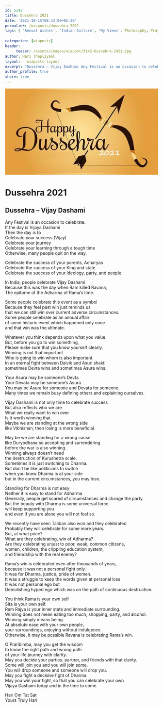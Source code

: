 ```yaml
---
id: 5142 
title: Dussehra 2021
date: '2021-10-15T08:33:00+05:30'
permalink: /wiaposts/dussehra-2021
tags: [ 'Annual Wishes', 'Indian Culture', 'My Views', Philosophy, Prayers]

categories: [wiaposts] 
header:
     teaser: /assets/images/wiapost/5142-Dussehra-2021.jpg
author: Hari Thapliyaal 
layout:   wiaposts-layout
excerpt: "Dussehra – Vijay Dashami Any Festival is an occasion to celebrate. If the day is Vijaya Dashami Then the day is to Celebrate your success (Vijay) Celebrate your journey Celebrate your learning through a tough time Otherwise, many people"
author_profile: true 
share: true 
---
```

![Dussehra 2021](/assets/images/wiapost/5142-Dussehra-2021.jpg)     
   
# Dussehra 2021   
   
## Dussehra – Vijay Dashami   
   
Any Festival is an occasion to celebrate.  
If the day is Vijaya Dashami  
Then the day is to  
Celebrate your success (Vijay)  
Celebrate your journey  
Celebrate your learning through a tough time  
Otherwise, many people quit on the way.

Celebrate the success of your parents, Acharyas  
Celebrate the success of your King and state  
Celebrate the success of your Ideology, party, and people.

In India, people celebrate Vijay Dashami  
Because this was the day when Ram killed Ravana,  
The epitome of the Adharma of Rama’s time.

Some people celebrate this event as a symbol  
Because they feel past win just reminds us  
that we can still win over current adverse circumstances.  
Some people celebrate as an annual affair  
of some historic event which happened only once  
and that win was the ultimate.

Whatever you think depends upon what you value.  
But, before you go to win something,  
Please make sure that you know yourself clearly.  
Winning is not that important  
Who is going to win whom is also important.  
In an eternal fight between Daivik and Asuri shakti  
sometimes Devta wins and sometimes Asura wins.

Your Asura may be someone’s Devta  
Your Devata may be someone’s Asura  
You may be Asura for someone and Devata for someone.  
Many times we remain busy defining others and explaining ourselves.

Vijay Dashami is not only time to celebrate success  
But also reflects who we are  
What we really want to win over  
Is it worth winning that  
Maybe we are standing at the wrong side  
like Vibhishan, then losing is more beneficial.

May be we are standing for a wrong cause  
like Duryodhana so accepting and surrendering  
before the war is also winning.  
Winning always doesn’t need  
the destruction of Kurushetra scale.  
Sometimes it is just switching to Dharma.  
But don’t be like politicians to switch  
when you know Dharma is at your side  
but in the current circumstances, you may lose.

Standing for Dharma is not easy  
Neither it is easy to stand for Adharma  
Generally, people get scared of circumstances and change the party.  
But the beauty with Dharma is some universal force  
will keep supporting you  
and even if you are alone you will not feel so.

We recently have seen Taliban also won and they celebrated  
Probably they will celebrate for some more years.  
But, at what price?  
What are they celebrating, win of Adharma?  
Are they celebrating unjust to poor, weak, common citizens,  
women, children, the crippling education system,  
and friendship with the real enemy?

Rama’s win is celebrated even after thousands of years,  
because it was not a personal fight only.  
It was for Dharma, justice, pride of women.  
It was a struggle to keep the words given at personal loss  
It was not personal ego but  
Demolishing hyped ego which was on the path of continuous destruction.

You think Rama is your own self  
Sita is your own self.  
Ram Rajya is your inner state and immediate surrounding.  
Winning does not mean eating too much, shopping, party, and alcohol.  
Winning simply means being  
At absolute ease with your own people,  
your surroundings, enjoying without indulgence.  
Otherwise, it may be possible Ravana is celebrating Rama’s win.

O Praribimba, may you get the wisdom  
to know the right path and wrong path  
of your life journey with clarity.  
May you decide your parties, partner, and friends with that clarity.  
Some will join you and you will join some.  
You will drop someone and someone will drop you.  
May you fight a decisive fight of Dharma  
May you win your fight, so that you can celebrate your own  
Vijaya Dashami today and in the time to come.

Hari Om Tat Sat  
Yours Truly Hari

